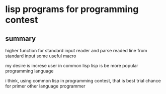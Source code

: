 # lisp programs for programming contest

## summary
higher function for standard input reader 
and parse readed line from standard input 
some useful macro 

my desire is increse user in common lisp 
lisp is be more popular programming language

i think, using common lisp in programming contest, that is best trial chance for primer other language programmer
